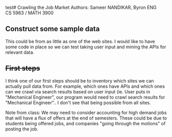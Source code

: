 test# Crawling the Job Market
Authors: Sameer NANDIKAR, Byron ENG <br>
CS 5963 / MATH 3900 <br>

## Construct some sample data

This could be from as little as one of the web sites. I would like to have some code in place so we can test taking user input and mining the APIs for relevant data.

## ~~First steps~~

I think one of our first steps should be to inventory which sites we can actually pull data from. For example, which ones have APIs and which ones can we crawl via search results based on user input (ie. User puts in "Mechanical Engineer", our program would need to crawl search results for "Mechanical Engineer".. I don't see that being possible from all sites.

Note from class: We may need to consider accounting for high demand jobs that will have a flux of offers at the end of semesters. These could be due to students being offered jobs, and companies "going through the motions" of posting the job.
